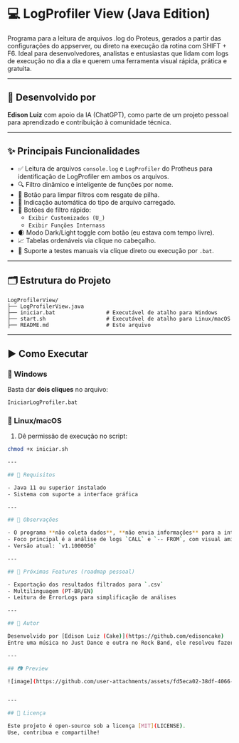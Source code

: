 # 💻 LogProfiler View (Java Edition)

Programa para a leitura de arquivos .log do Proteus, gerados a partir das configurações do appserver, ou direto na execução da rotina com SHIFT + F6. 
Ideal para desenvolvedores, analistas e entusiastas que lidam com logs de execução no dia a dia e querem uma ferramenta visual rápida, prática e gratuita.

---

## 🧠 Desenvolvido por

**Edison Luiz** com apoio da IA (ChatGPT), como parte de um projeto pessoal para aprendizado e contribuição à comunidade técnica.

---

## ✨ Principais Funcionalidades

- ✅ Leitura de arquivos `console.log` e `LogProfiler` do Protheus para identificação de LogProfiler em ambos os arquivos.
- 🔍 Filtro dinâmico e inteligente de funções por nome.
- 🧹 Botão para limpar filtros com resgate de pilha.
- 📁 Indicação automática do tipo de arquivo carregado.
- 🎯 Botões de filtro rápido:
  - `Exibir Customizados (U_)`
  - `Exibir Funções Internass`
- 🌒 Modo Dark/Light toggle com botão (eu estava com tempo livre).
- 📈 Tabelas ordenáveis via clique no cabeçalho.
- 🧪 Suporte a testes manuais via clique direto ou execução por `.bat`.

---

## 🗂️ Estrutura do Projeto

```
LogProfilerView/
├── LogProfilerView.java
├── iniciar.bat                # Executável de atalho para Windows
├── start.sh                   # Executável de atalho para Linux/macOS
├── README.md                  # Este arquivo
```

---

## ▶️ Como Executar

### 🔵 Windows

Basta dar **dois cliques** no arquivo:

```bat
IniciarLogProfiler.bat
```



### 🔸 Linux/macOS

1. Dê permissão de execução no script:

```bash
chmod +x iniciar.sh

---

## 📝 Requisitos

- Java 11 ou superior instalado
- Sistema com suporte a interface gráfica

---

## 📌 Observações

- O programa **não coleta dados**, **não envia informações** para a internet e funciona 100% offline.
- Foco principal é a análise de logs `CALL` e `-- FROM`, com visual amigável.
- Versão atual: `v1.1000050`

---

## 🔮 Próximas Features (roadmap pessoal)

- Exportação dos resultados filtrados para `.csv`
- Multilinguagem (PT-BR/EN)
- Leitura de ErrorLogs para simplificação de análises

---

## 🧁 Autor

Desenvolvido por [Edison Luiz (Cake)](https://github.com/edisoncake)  
Entre uma música no Just Dance e outra no Rock Band, ele resolveu fazer isso aqui 🕺🎸

---

## 📷 Preview

![image](https://github.com/user-attachments/assets/fd5eca02-38df-4066-82d1-c46c2c9fcb03)


---

## 📃 Licença

Este projeto é open-source sob a licença [MIT](LICENSE).  
Use, contribua e compartilhe!

